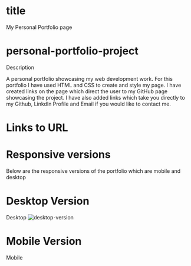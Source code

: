 # title

My Personal Portfolio page

# personal-portfolio-project

Description

A personal portfolio showcasing my web development work.
For this portfolio I have used HTML and CSS to create and style my page.
I have created links on the page which direct the user to my GitHub page showcasing the project.
I have also added links which take you directly to my Github, LinkdIn Profile and Email if you would like to contact me.

# Links to URL

# Responsive versions

Below are the responsive versions of the portfolio which are mobile and desktop

# Desktop Version

Desktop
![desktop-version](./assets/images/screenshots/desktopscreenshot.png)

# Mobile Version

Mobile
